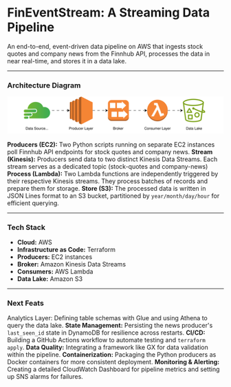 # FinEventStream: A Streaming Data Pipeline

An end-to-end, event-driven data pipeline on AWS that ingests stock quotes and company news from the Finnhub API, processes the data in near real-time, and stores it in a data lake.

---
### Architecture Diagram

![Architecture Diagram](docs/architectureDiagram.svg) 

**Producers (EC2):** Two Python scripts running on separate EC2 instances poll Finnhub API endpoints for stock quotes and company news.
**Stream (Kinesis):** Producers send data to two distinct Kinesis Data Streams. Each stream serves as a dedicated topic (stock-quotes and company-news)
**Process (Lambda):** Two Lambda functions are independently triggered by their respective Kinesis streams. They process batches of records and prepare them for storage.
**Store (S3):** The processed data is written in JSON Lines format to an S3 bucket, partitioned by `year/month/day/hour` for efficient querying.

---
### Tech Stack

*   **Cloud:** AWS
*   **Infrastructure as Code:** Terraform
*   **Producers:** EC2 instances
*   **Broker:** Amazon Kinesis Data Streams
*   **Consumers:** AWS Lambda
*   **Data Lake:** Amazon S3

---
### Next Feats

Analytics Layer: Defining table schemas with Glue and using Athena to query the data lake.
**State Management:** Persisting the news producer's `last_seen_id` state in DynamoDB for resilience across restarts.
**CI/CD:** Building a GitHub Actions workflow to automate testing and `terraform apply`.
**Data Quality:** Integrating a framework like GX for data validation within the pipeline.
**Containerization:** Packaging the Python producers as Docker containers for more consistent deployment.
**Monitoring & Alerting:** Creating a detailed CloudWatch Dashboard for pipeline metrics and setting up SNS alarms for failures.